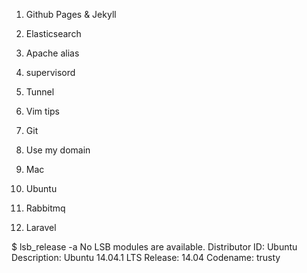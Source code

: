 
1. Github Pages & Jekyll
2. Elasticsearch
3. Apache alias
4. supervisord
5. Tunnel
6. Vim tips
7. Git

8. Use my domain
9. Mac
10. Ubuntu
11. Rabbitmq
12. Laravel


$ lsb_release -a
No LSB modules are available.
Distributor ID: Ubuntu
Description:    Ubuntu 14.04.1 LTS
Release:    14.04
Codename:   trusty